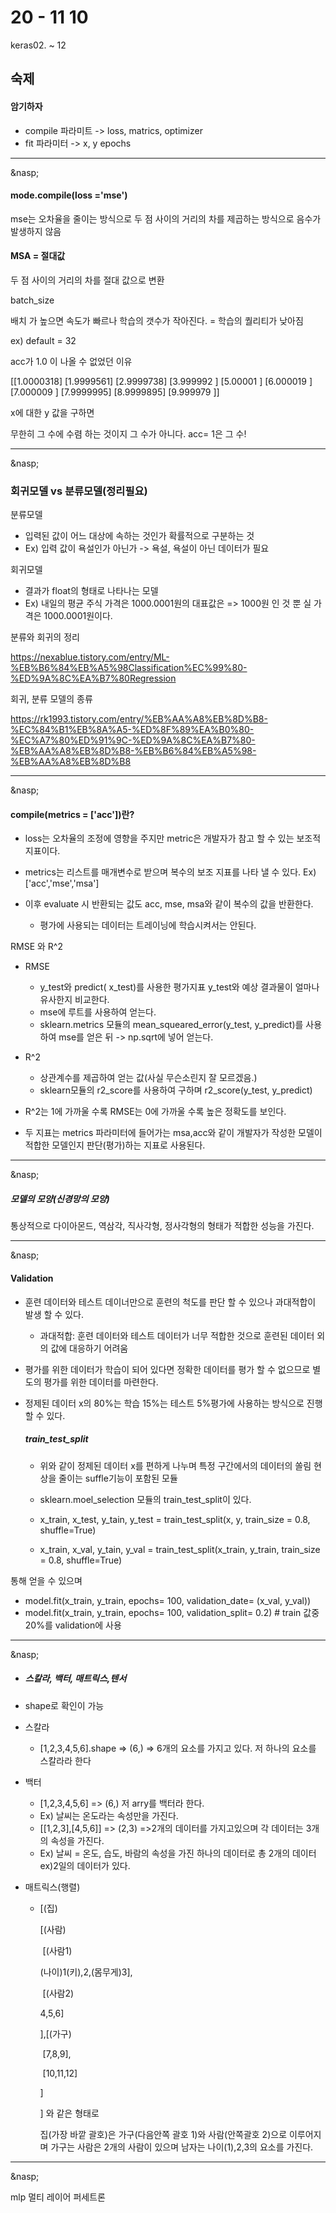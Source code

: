 # 20 - 11 10

keras02. ~ 12

## 숙제 

#### 암기하자

- compile 파라미트 -> loss, matrics, optimizer
- fit 파라미터 -> x, y epochs



----
&nasp;

#### mode.compile(loss ='mse')

mse는 오차율을 줄이는 방식으로 두 점 사이의 거리의 차를 제곱하는 방식으로 음수가 발생하지 않음

#### MSA =  절대값

두 점 사이의 거리의 차를 절대 값으로 변환 

batch_size 

배치 가 높으면 속도가 빠르나 학습의 갯수가 작아진다. = 학습의 퀄리티가 낮아짐

ex) default = 32



acc가 1.0 이 나올 수 없었던 이유 

[[1.0000318]
 [1.9999561]
 [2.9999738]
 [3.999992 ]
 [5.00001  ]
 [6.000019 ]
 [7.000009 ]
 [7.9999995]
 [8.9999895]
 [9.999979 ]]

x에 대한 y 값을 구하면 

무한히 그 수에 수렴 하는 것이지 그 수가 아니다.  acc= 1은 그 수!


------
&nasp;

### 회귀모델 vs 분류모델(정리필요)

분류모델

- 입력된 값이 어느 대상에 속하는 것인가 확률적으로 구분하는 것 
- Ex) 입력 값이 욕설인가 아닌가 -> 욕설, 욕설이 아닌 데이터가 필요

회귀모델

- 결과가 float의 형태로 나타나는 모델
- Ex) 내일의 평균 주식 가격은 1000.0001원의 대표값은 => 1000원 인 것 뿐 실 가격은 1000.0001원이다. 



분류와 회귀의 정리

https://nexablue.tistory.com/entry/ML-%EB%B6%84%EB%A5%98Classification%EC%99%80-%ED%9A%8C%EA%B7%80Regression



회귀, 분류 모델의 종류

https://rk1993.tistory.com/entry/%EB%AA%A8%EB%8D%B8-%EC%84%B1%EB%8A%A5-%ED%8F%89%EA%B0%80-%EC%A7%80%ED%91%9C-%ED%9A%8C%EA%B7%80-%EB%AA%A8%EB%8D%B8-%EB%B6%84%EB%A5%98-%EB%AA%A8%EB%8D%B8



------
&nasp;



#### compile(metrics = ['acc'])란?

- loss는 오차율의 조정에 영향을 주지만 metric은 개발자가 참고 할 수 있는 보조적 지표이다. 

- metrics는 리스트를 매개변수로 받으며 복수의 보조 지표를 나타 낼 수 있다. Ex) ['acc','mse','msa']

- 이후 evaluate 시 반환되는 값도 acc, mse, msa와 같이 복수의 값을 반환한다.	
  - 평가에 사용되는 데이터는 트레이닝에 학습시켜서는 안된다.



RMSE 와 R^2

- RMSE
  - y_test와 predict( x_test)를 사용한 평가지표 y_test와 예상 결과물이 얼마나 유사한지 비교한다.
  - mse에 루트를 사용하여 얻는다.
  - sklearn.metrics 모듈의 mean_squeared_error(y_test, y_predict)를 사용하여 mse를 얻은 뒤 -> np.sqrt에 넣어 얻는다.

- R^2
  - 상관계수를 제곱하여 얻는 값(사실 무슨소린지 잘 모르겠음.)
  -  sklearn모듈의 r2_score를 사용하여 구하며 r2_score(y_test, y_predict)

- R^2는 1에 가까울 수록 RMSE는 0에 가까울 수록 높은 정확도를 보인다.
- 두 지표는 metrics 파라미터에 들어가는 msa,acc와 같이 개발자가 작성한 모델이 적합한 모델인지 판단(평가)하는 지표로 사용된다.

------
&nasp;
##### 모델의 모양(신경망의 모양) 

통상적으로 다이아몬드, 역삼각, 직사각형, 정사각형의 형태가 적합한 성능을 가진다.

------
&nasp;

#### Validation

- 훈련 데이터와 테스트 데이너만으로 훈련의 척도를 판단 할 수 있으나 과대적합이 발생 할 수 있다.

  - 과대적합: 훈련 데이터와 테스트 데이터가 너무 적합한 것으로 훈련된 데이터 외의 값에 대응하기 어려움

- 평가를 위한 데이터가 학습이 되어 있다면 정확한 데이터를 평가 할 수 없으므로 별도의 평가를 위한 데이터를 마련한다.

- 정제된 데이터 x의 80%는 학습 15%는 테스트 5%평가에 사용하는 방식으로 진행 할 수 있다.

  ##### train_test_split

  - 위와 같이 정제된 데이터 x를 편하게 나누며 특정 구간에서의 데이터의 쏠림 현상을 줄이는 suffle기능이 포함된 모듈
  - sklearn.moel_selection 모듈의 train_test_split이 있다.

  - x_train, x_test, y_tain, y_test = train_test_split(x, y, train_size = 0.8, shuffle=True) 
  - x_train, x_val, y_tain, y_val = train_test_split(x_train, y_train, train_size = 0.8, shuffle=True) 

통해 얻을 수 있으며 

- model.fit(x_train, y_train, epochs= 100, validation_date= (x_val, y_val))
- model.fit(x_train, y_train, epochs= 100, validation_split= 0.2) # train 값중 20%를 validation에 사용

------
&nasp;

* ##### 스칼라, 백터, 매트릭스,텐서

- shape로 확인이 가능

- 스칼라

  - [1,2,3,4,5,6].shape => (6,) => 6개의 요소를 가지고 있다. 저 하나의 요소를 스칼라라 한다

- 백터

  - [1,2,3,4,5,6] => (6,) 저 arry를 백터라 한다.
  - Ex) 날씨는 온도라는 속성만을 가진다.
  - [[1,2,3],[4,5,6]] => (2,3) =>2개의 데이터를 가지고있으며 각 데이터는 3개의 속성을 가진다.
  - Ex) 날씨 = 온도, 습도, 바람의 속성을 가진 하나의 데이터로 총 2개의 데이터 ex)2일의 데이터가 있다.

- 매트릭스(행렬)

  - [(집)

      [(사람)

    ​    [(사람1)

    (나이)1(키),2,(몸무게)3],

    ​    [(사람2)

    4,5,6]

      ],[(가구)

    ​    [7,8,9],

    ​    [10,11,12]

      ]

      ] 와 같은 형태로 

    집(가장 바깥 괄호)은 가구(다음안쪽 괄호 1)와 사람(안쪽괄호 2)으로 이루어지며  가구는 사람은 2개의 사람이 있으며 남자는 나이(1),2,3의 요소를 가진다.



------
&nasp;

mlp 멀티 레이어 퍼세트론